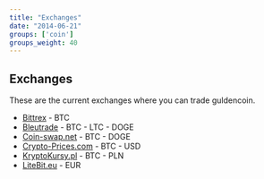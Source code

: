 ```yaml
---
title: "Exchanges"
date: "2014-06-21"
groups: ['coin']
groups_weight: 40
---
```


## Exchanges

These are the current exchanges where you can trade guldencoin.

 - [Bittrex](https://www.bittrex.com/Market/Index?MarketName=BTC-NLG) - BTC
 - [Bleutrade](https://bleutrade.com/) - BTC - LTC - DOGE
 - [Coin-swap.net](https://coin-swap.net/market/NLG/BTC) - BTC - DOGE
 - [Crypto-Prices.com](http://crypto-prices.com/NLG) - BTC - USD
 - [KryptoKursy.pl](http://kryptokursy.pl/NLG) - BTC - PLN
 - [LiteBit.eu](https://www.litebit.eu/coin/nlg/nl/) - EUR
